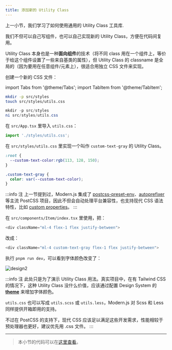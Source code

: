 ```yaml
---
title: ​​添加新的 Utility Class
---
```


上一小节，我们学习了如何使用通用的 Utility Class 工具库.

我们不但可以自己写组件，也可以自己实现新的 Utility Class，方便在代码间复用。

Utility Class 本身也是一种**面向组件**的技术（将不同 class 用在一个组件上，等价于给这个组件设置了一些来自基类的属性），但 Utility Class 的 classname 是全局的（因为要用在任意组件/元素上），很适合用独立 CSS 文件来实现。

创建一个新的 CSS 文件：

import Tabs from '@theme/Tabs';
import TabItem from '@theme/TabItem';

<Tabs>
<TabItem value="macOS" label="macOS" default>

```bash
mkdir -p src/styles
touch src/styles/utils.css
```

</TabItem>
<TabItem value="Windows" label="Windows">

```powershell
mkdir -p src/styles
ni src/styles/utils.css
```

</TabItem>
</Tabs>

在 `src/App.tsx` 里导入 `utils.css`：

```js
import './styles/utils.css';
```

在 `src/styles/utils.css` 里实现一个叫作 `custom-text-gray` 的 Utility Class。

```css
:root {
  --custom-text-color:rgb(113, 128, 150);
}

.custom-text-gray {
  color: var(--custom-text-color);
}
```

:::info 注
上一节提到过，Modern.js 集成了 [postcss-preset-env](https://preset-env.cssdb.org/features)、[autoprefixer](https://github.com/postcss/autoprefixer) 等主流 PostCSS 项目，因此不但会自动处理平台兼容性，也支持现代 CSS 语法特性，比如 [custom properties](https://developer.mozilla.org/en-US/docs/Web/CSS/--*)。
:::

在 `src/components/Item/index.tsx` 里使用，把：

```js
<div className="ml-4 flex-1 flex justify-between">
```

改成：

```js
<div className="ml-4 custom-text-gray flex-1 flex justify-between">
```

执行 `pnpm run dev`，可以看到字体颜色改变了：

![design2](https://lf3-static.bytednsdoc.com/obj/eden-cn/aphqeh7uhohpquloj/modern-js/docs/06/result3.png)

:::info 注
此处只是为了演示 Utility Class 用法。真实项目中，在有 Tailwind CSS 的情况下，这种 Utility Class 没什么价值，应该通过配置 Design System 的 [**theme**](https://tailwindcss.com/docs/customizing-colors) 来增加字体颜色。

`utils.css` 也可以写成 `utils.scss` 或 `utils.less`，Modern.js 对 Scss 和 Less 同样提供开箱即用的支持。

不过在 PostCSS 的支持下，现代 CSS 应该足以满足这些开发需求，性能相较于预处理器也更好，建议优先用 .css 文件。
:::

---

> 本小节的代码可以在[这里查看](https://github.com/modern-js-dev/modern-js-examples/tree/main/tutorials/c06/hello-modern-3)。

